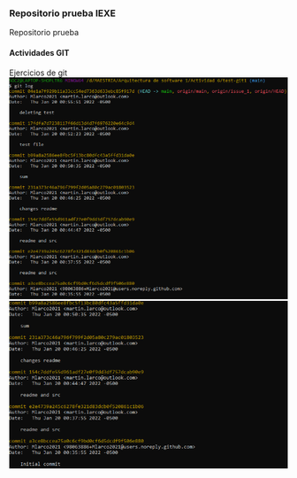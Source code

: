 ### Repositorio prueba IEXE 

Repositorio prueba 

#### Actividades GIT 

Ejercicios de git 
![](https://github.com/Mlarco2021/imagenes/blob/3b5873d9b0333d74d47790b1dbabc1c6aa5a540e/Screenshot_4.png)
![](https://github.com/Mlarco2021/imagenes/blob/3b5873d9b0333d74d47790b1dbabc1c6aa5a540e/Screenshot_5.png)
